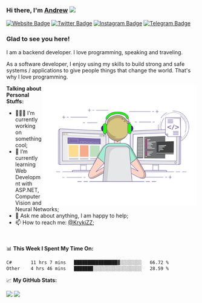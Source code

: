 ### Hi there, I'm <a href="https://kirakun.dev" target="_blank">Andrew</a> <img src="https://media.giphy.com/media/hvRJCLFzcasrR4ia7z/giphy.gif" width="25px">

[![Website Badge](https://img.shields.io/badge/Website-3b5998?style=flat-square&logo=firefox&logoColor=white&color=orange)](https://kirakun.dev)
[![Twitter Badge](https://img.shields.io/badge/-Twitter-00acee?style=flat-square&logo=Twitter&logoColor=white)](https://twitter.com/KrykiZZ)
[![Instagram Badge](https://img.shields.io/badge/-Instagram-e4405f?style=flat-square&logo=Instagram&logoColor=white)](https://instagram.com/KrykiZZ/)
[![Telegram Badge](https://img.shields.io/badge/-Telegram-0088cc?style=flat-square&logo=Telegram&logoColor=white)](https://t.me/krykizz)

### Glad to see you here!

I am a backend developer. I love programming, speaking and traveling.

As a software developer, I enjoy using my skills to build strong and safe systems / applications to give people things that change the world. That's why I love programming.

<img align="right" alt="GIF" src="https://github.com/KrykiZZ/KrykiZZ/blob/master/coding.gif?raw=true" width="408" height="318" />

**Talking about Personal Stuffs:**

- 👨🏻‍💻 I’m currently working on something cool;
- 🚀 I’m currently learning Web Developmnt with ASP.NET, Computer Vision and Neural Networks;
- 💬 Ask me about anything, I am happy to help;
- 📫 How to reach me: <a href="https://t.me/@krykizz" target="_blank">@KrykiZZ</a>;

</br>

📊 **This Week I Spent My Time On:**
<!--START_SECTION:waka-->

```text
C#       11 hrs 7 mins   ████████████████▓░░░░░░░░   66.72 %
Other    4 hrs 46 mins   ███████░░░░░░░░░░░░░░░░░░   28.59 %
```

<!--END_SECTION:waka-->

📈 **My GitHub Stats:**

<p>
  <img height="180em" src="https://github-readme-stats.vercel.app/api?username=KrykiZZ&show_icons=true&hide_border=true&&count_private=true&include_all_commits=true" />
  <img height="180em" src="https://github-readme-stats.vercel.app/api/top-langs/?username=KrykiZZ&exclude_repo=KNN-Image-Classification&show_icons=true&hide_border=true&layout=compact&langs_count=8"/>
</p>